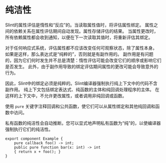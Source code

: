 <!-- Copyright © SixtyFPS GmbH <info@slint.dev> ; SPDX-License-Identifier: MIT -->
# 纯洁性

Slint的属性评估是惰性和“反应”的。当读取属性值时，将评估属性绑定。
属性之间的依赖关系在属性评估期间自动发现。属性存储评估的结果。
当属性更改时，所有依赖属性都会收到通知，以便在下一次读取其值时，将重新评估其绑定。

对于任何响应式系统，评估属性都不应该改变任何可观察状态，除了属性本身。
如果是这样，那么表达式是“纯粹的”，否则就是有副作用的。
副作用是有问题的，因为它们何时发生并不总是清楚：惰性评估可能会改变它们的顺序或影响它们是否发生。
此外，由于副作用导致的绑定评估期间属性的更改可能会导致意外的行为。

因此，Slint中的绑定必须是纯粹的。Slint编译器强制执行纯上下文中的代码不含副作用。
纯上下文包括绑定表达式、纯函数的主体和纯回调处理程序的主体。
在这样的上下文中，不允许更改属性，或者调用非纯回调或函数。

使用 `pure` 关键字注释回调和公共函数，使它们可以从属性绑定和其他纯回调和函数中访问。

私有函数的纯洁性会自动推断。您可以显式地声明私有函数为“纯”的，以使编译器强制执行它们的纯洁性。

```slint,no-preview
export component Example {
    pure callback foo() -> int;
    public pure function bar(x: int) -> int
    { return x + foo(); }
}
```
